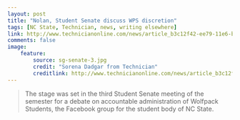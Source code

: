 ```yaml
---
layout: post
title: "Nolan, Student Senate discuss WPS discretion"
tags: [NC State, Technician, news, writing elsewhere]
link: http://www.technicianonline.com/news/article_b3c12f42-ee79-11e6-b391-333fed75336e.html
comments: false
image:
    feature:
        source: sg-senate-3.jpg
        credit: "Sorena Dadgar from Technician"
        creditlink: http://www.technicianonline.com/news/article_b3c12f42-ee79-11e6-b391-333fed75336e.html
---
```

> The stage was set in the third Student Senate meeting of the semester for a debate on accountable administration of Wolfpack Students, the Facebook group for the student body of NC State.